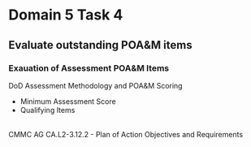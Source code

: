 # Domain 5 Task 4
## Evaluate outstanding POA&M items
### Exauation of Assessment POA&M Items
DoD Assessment Methodology and POA&M Scoring 
* Minimum Assessment Score
* Qualifying Items </br></br>

CMMC AG CA.L2-3.12.2 - Plan of Action Objectives and Requirements
